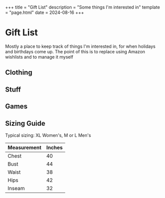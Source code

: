 +++
title = "Gift List"
description = "Some things I'm interested in"
template = "page.html"
date = 2024-08-16
+++

# Gift List

Mostly a place to keep track of things I'm interested in, for when holidays and birthdays come up. The point of this is to replace using Amazon wishlists and to manage it myself

<h2>Clothing</h2>
<section class="gift-section">
<gift-item
    link="https://www.fluevog.com/shop/5281-gladstone-black?item=9&of=32&anchor=true"
    linkText="Fluevog"
    image="https://www.fluevog.com/images/gladstone-black-mid-calf-lace-up-boot-profile-outside-colour_image-0000029889-retina_detail.webp"
    id="gladstone-boots"
    description="Size 11 mens / 13 womens in Black"
    price="399"
    title="Fluevog East End Gladstone Mid-calf lace-up boot"
    alt="gladstone-boots"
></gift-item>
<gift-item
    link="https://darntough.com/collections/women/products/womens-merino-wool-solid-basic-crew-lightweight-lifestyle-socks?variant=37874302746810"
    linkText="Darn Tough"
    image="https://darntough.com/cdn/shop/files/6012_Black_a4657dbb-e06b-45c8-9daf-af0e4771c2c2_1080x.png?v=1710775045"
    id="darn-tough-socks"
    description="Size Large in Black (or whatever you think is fun. These are nice socks)"
    price="23"
    title="Nice Socks"
    alt="darn-tough-socks"
></gift-item>
<gift-item
    link="https://shop.spookyhaus.com/products/trans-symbol-earrings"
    linkText="Spooky Haus"
    image="https://shop.spookyhaus.com/cdn/shop/files/Brightness_Contrast1.png?v=1714455332"
    id="trans-earrings"
    description="Earrings from my friends at Spooky Haus"
    price="28"
    title="Glitzy Trans Symbol Earrings"
    alt="trans earrings"
></gift-item>
</section>

<h2>Stuff</h2>
<section class="gift-section">
<gift-item
    link="https://nexdock.com/explore-nexdock/"
    linkText="Nexdock"
    image="https://nexdock.com/wp-content/uploads/2020/12/nexdock-360-laptop.jpg"
    id="nexdock"
    description="Portable monitor with touch screen. Perfect for my phone, Raspberry Pi, or Steam Deck"
    title="Nexdock"
    alt="Nexdock"
    price="300">
    </gift-item>
<gift-item
    link="https://njbice.com/plein-air/"
    linkText="njbice.com"
    image="https://njbice.com/wp-content/uploads/2024/08/50_50-19th-Ave020.jpg"
    id="painting"
    description="One from the 50/50 series or another you like"
    price="250"
    title="Art by NJ Bice"
    alt="Goache painting of a view of Golden Gate Bridge from Golden Gate Park"
></gift-item>
<gift-item
    link="https://www.guitarcenter.com/Fender/Mustang-Micro-Plus-Headphone-Amp-Black-1500000422519.gc"
    linkText="Guitar Center"
    image="https://media.guitarcenter.com/is/image/MMGS7/M09811000001000-00-600x600.jpg"
    id="headphone-amp"
    description="Miniature practice amp for guitar or bass"
    title="Fender Headphone Amp"
    price="130"
    id="headphone-amp"
></gift-item>
<gift-item
    link="https://teenage.engineering/store/ep-133/"
    linkText="Teenage Engineering"
    image="https://images.prismic.io/teenageengineering/b6516aad-c805-4ed6-a2a8-01e647140c3c_KO+II+front.png?auto=compress&w=4096&h=1"
    id="sampler"
    description="cool sampler and drum machine"
    price="299"
    title="EP–133 K.O. II"
    alt="EP–133 K.O. II"
></gift-item>
<gift-item
    link="https://www.amazon.com/dp/B088DNK94C"
    linkText="Amazon"
    image="https://m.media-amazon.com/images/I/51TNjnnt1cL._AC_SL1077_.jpg"
    id="icecream"
    description="Insulated Ice Cream Bowls"
    price="26"
    title="Insulated Ice Cream Bowls"
    alt="icecream"
></gift-item>
<gift-item
    link="https://shop.a24films.com/products/i-saw-the-tv-glow-blu-ray"
    linkText="a24 shop"
    image="https://cdn.accentuate.io/6965070921777/1722020337047/20240721_A24_I-Saw-the-TV-Glow_Blu-Ray_11607-tight-gray.jpg?v=1722020337047"
    id="i-saw-the-tv-glow"
    description="I Saw the TV Glow Blu-ray"
    price="30"
    title="I Saw the TV Glow Blu-ray"
    alt="I Saw the TV Glow"
></gift-item>
<gift-item
    link="https://shop.a24films.com/products/i-saw-the-tv-glow-original-motion-picture-soundtrack"
    linkText="a24 shop"
    image="https://cdn.accentuate.io/6921146007601/1714518563798/02_ISTG_Vinyl_Front_Cover_With_Records.jpg?v=1714518563798"
    id="i-saw-the-tv-glow-soundtrack"
    description="I Saw the TV Glow Soundtrack"
    price="40"
    title="I Saw the TV Glow Soundtrack"
    alt="I Saw the TV Glow Soundtrack"
></gift-item>
</section>

<h2>Games</h2>
<section class="gift-section">
<gift-item
    link="https://store.steampowered.com/app/2457220/Avowed/"
    image="https://www.digitaltrends.com/wp-content/uploads/2024/01/Avowed-key-art-1.jpg?fit=1920%2C1080&p=1"
    id="avowed"
    description="New Obsidian games RPG"
    title="Avowed"
    alt="avowed"
></gift-item>
</section>
</section>


## Sizing Guide

Typical sizing: XL Women's, M or L Men's

<div class="sizing-table">

| Measurement | Inches |
| --- | --- |
| Chest | 40 |
| Bust | 44 |
| Waist | 38 |
| Hips | 42 |
| Inseam | 32 |

</div>


<script src="/GiftItem.js" type="module"></script>
